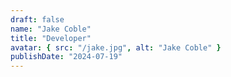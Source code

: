 ```yaml
---
draft: false
name: "Jake Coble"
title: "Developer"
avatar: { src: "/jake.jpg", alt: "Jake Coble" }
publishDate: "2024-07-19"
---
```

